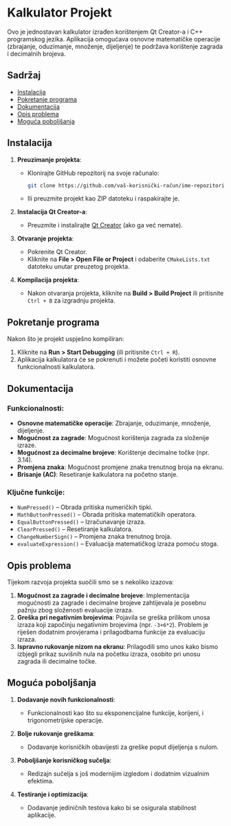 # Kalkulator Projekt

Ovo je jednostavan kalkulator izrađen korištenjem Qt Creator-a i C++ programskog jezika. Aplikacija omogućava osnovne matematičke operacije (zbrajanje, oduzimanje, množenje, dijeljenje) te podržava korištenje zagrada i decimalnih brojeva.

## Sadržaj
- [Instalacija](#instalacija)
- [Pokretanje programa](#pokretanje-programa)
- [Dokumentacija](#dokumentacija)
- [Opis problema](#opis-problema)
- [Moguća poboljšanja](#moguća-poboljšanja)

## Instalacija

1. **Preuzimanje projekta**:
   - Klonirajte GitHub repozitorij na svoje računalo:
     ```bash
     git clone https://github.com/vaš-korisnički-račun/ime-repozitorija.git
     ```
   - Ili preuzmite projekt kao ZIP datoteku i raspakirajte je.

2. **Instalacija Qt Creator-a**:
   - Preuzmite i instalirajte [Qt Creator](https://www.qt.io/download) (ako ga već nemate).

3. **Otvaranje projekta**:
   - Pokrenite Qt Creator.
   - Kliknite na **File > Open File or Project** i odaberite `CMakeLists.txt` datoteku unutar preuzetog projekta.

4. **Kompilacija projekta**:
   - Nakon otvaranja projekta, kliknite na **Build > Build Project** ili pritisnite `Ctrl + B` za izgradnju projekta.

## Pokretanje programa

Nakon što je projekt uspješno kompiliran:
1. Kliknite na **Run > Start Debugging** (ili pritisnite `Ctrl + R`).
2. Aplikacija kalkulatora će se pokrenuti i možete početi koristiti osnovne funkcionalnosti kalkulatora.

## Dokumentacija

### Funkcionalnosti:
- **Osnovne matematičke operacije**: Zbrajanje, oduzimanje, množenje, dijeljenje.
- **Mogućnost za zagrade**: Mogućnost korištenja zagrada za složenije izraze.
- **Mogućnost za decimalne brojeve**: Korištenje decimalne točke (npr. 3.14).
- **Promjena znaka**: Mogućnost promjene znaka trenutnog broja na ekranu.
- **Brisanje (AC)**: Resetiranje kalkulatora na početno stanje.

### Ključne funkcije:
- `NumPressed()` – Obrada pritiska numeričkih tipki.
- `MathButtonPressed()` – Obrada pritiska matematičkih operatora.
- `EqualButtonPressed()` – Izračunavanje izraza.
- `ClearPressed()` – Resetiranje kalkulatora.
- `ChangeNumberSign()` – Promjena znaka trenutnog broja.
- `evaluateExpression()` – Evaluacija matematičkog izraza pomoću stoga.

## Opis problema

Tijekom razvoja projekta suočili smo se s nekoliko izazova:
1. **Mogućnost za zagrade i decimalne brojeve**: Implementacija mogućnosti za zagrade i decimalne brojeve zahtijevala je posebnu pažnju zbog složenosti evaluacije izraza.
2. **Greška pri negativnim brojevima**: Pojavila se greška prilikom unosa izraza koji započinju negativnim brojevima (npr. `-3+6*2`). Problem je riješen dodatnim provjerama i prilagodbama funkcije za evaluaciju izraza.
3. **Ispravno rukovanje nizom na ekranu**: Prilagodili smo unos kako bismo izbjegli prikaz suvišnih nula na početku izraza, osobito pri unosu zagrada ili decimalne točke.

## Moguća poboljšanja

1. **Dodavanje novih funkcionalnosti**:
   - Funkcionalnosti kao što su eksponencijalne funkcije, korijeni, i trigonometrijske operacije.
   
2. **Bolje rukovanje greškama**:
   - Dodavanje korisničkih obavijesti za greške poput dijeljenja s nulom.
   
3. **Poboljšanje korisničkog sučelja**:
   - Redizajn sučelja s još modernijim izgledom i dodatnim vizualnim efektima.

4. **Testiranje i optimizacija**:
   - Dodavanje jediničnih testova kako bi se osigurala stabilnost aplikacije.
